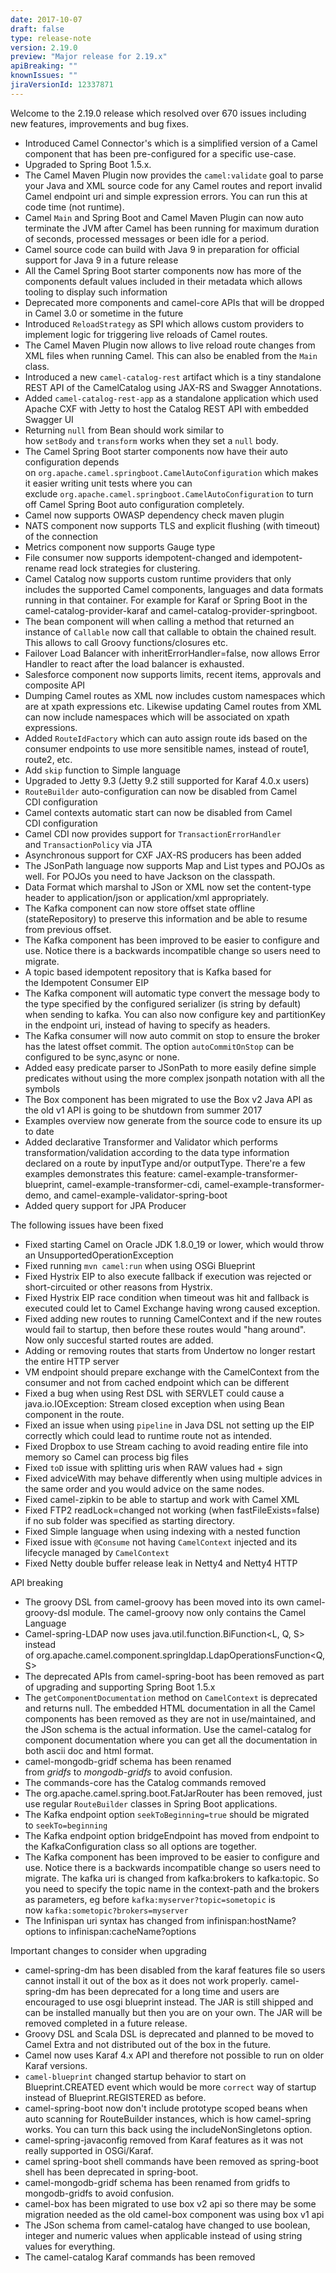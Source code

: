 ```yaml
---
date: 2017-10-07
draft: false 
type: release-note
version: 2.19.0
preview: "Major release for 2.19.x"
apiBreaking: ""
knownIssues: ""
jiraVersionId: 12337871
---
```


Welcome to the 2.19.0 release which resolved over 670 issues including
new features, improvements and bug fixes.

* Introduced
Camel Connector's which is a simplified version of a Camel component that has
been pre-configured for a specific use-case.
* Upgraded to Spring Boot 1.5.x.
* The Camel Maven Plugin now provides the
`camel:validate` goal to parse your Java and XML source code for any
Camel routes and report invalid Camel endpoint uri and simple expression
errors. You can run this at code time (not runtime). 
* Camel `Main` and Spring Boot
and Camel Maven Plugin can now auto
terminate the JVM after Camel has been running for maximum duration of
seconds, processed messages or been idle for a period.
* Camel source code can build with Java 9 in preparation for official
support for Java 9 in a future release
* All the Camel Spring Boot starter components now has more of the
components default values included in their metadata which allows
tooling to display such information
* Deprecated more components and camel-core APIs that will be dropped in
Camel 3.0 or sometime in the future
* Introduced `ReloadStrategy` as SPI which allows custom providers to
implement logic for triggering live reloads of Camel routes.
* The Camel Maven Plugin now allows to
live reload route changes from XML files when running Camel. This can
also be enabled from the `Main` class.
* Introduced a new `camel-catalog-rest` artifact which is a tiny
standalone REST API of the CamelCatalog using JAX-RS and Swagger
Annotations.
* Added `camel-catalog-rest-app` as a standalone application which used
Apache CXF with Jetty to host the Catalog REST API with embedded Swagger
UI
* Returning `null` from Bean should work similar to
how `setBody` and `transform` works when they set a `null` body.
* The Camel Spring Boot starter components now have their auto
configuration depends
on `org.apache.camel.springboot.CamelAutoConfiguration` which makes it
easier writing unit tests where you can
exclude `org.apache.camel.springboot.CamelAutoConfiguration` to turn off
Camel Spring Boot auto configuration completely.
* Camel now supports OWASP dependency check maven plugin
* NATS component now supports TLS and explicit flushing
(with timeout) of the connection
* Metrics component
now supports Gauge type
* File consumer now supports idempotent-changed and
idempotent-rename read lock strategies for clustering. 
* Camel Catalog now supports custom runtime providers that only includes
the supported Camel components, languages and data formats running in
that container. For example for Karaf or Spring Boot in the
camel-catalog-provider-karaf and camel-catalog-provider-springboot.
* The bean
component will when calling a method that returned an instance of
`Callable` now call that callable to obtain the chained result. This
allows to call Groovy functions/closures etc.
* Failover Load Balancer with
inheritErrorHandler=false, now allows
Error Handler to react after the load
balancer is exhausted.
* Salesforce component now supports limits, recent
items, approvals and composite API
* Dumping Camel routes as XML now includes custom namespaces which are
at xpath expressions etc. Likewise updating Camel routes from XML can
now include namespaces which will be associated on xpath expressions.
* Added `RouteIdFactory` which can auto assign route ids based on the
consumer endpoints to use more sensitible names, instead of route1,
route2, etc.
* Add `skip` function to Simple language
* Upgraded to Jetty 9.3 (Jetty 9.2 still supported for Karaf 4.0.x
users)
* `RouteBuilder` auto-configuration can now be disabled
from Camel CDI configuration
* Camel contexts automatic start can now be disabled
from Camel CDI configuration
* Camel CDI now provides support
for `TransactionErrorHandler` and `TransactionPolicy` via JTA
* Asynchronous support for CXF JAX-RS producers has
been added
* The JSonPath language now supports Map and List
types and POJOs as well. For POJOs you need to have Jackson on the
classpath. 
* Data Format which marshal to JSon or XML now
set the content-type header to application/json or application/xml
appropriately. 
* The Kafka component can now store offset state
offline (stateRepository) to preserve this information and be able to
resume from previous offset.
* The Kafka component has been improved to be easier to
configure and use. Notice there is a backwards incompatible change so
users need to migrate.
* A topic based idempotent repository that
is Kafka based for
the Idempotent Consumer EIP
* The Kafka component will automatic type convert the
message body to the type specified by the configured serializer (is
string by default) when sending to kafka. You can also now configure key
and partitionKey in the endpoint uri, instead of having to specify as
headers.
* The Kafka consumer will now auto commit on stop to
ensure the broker has the latest offset commit. The
option `autoCommitOnStop` can be configured to be sync,async or none.
* Added easy predicate parser to JSonPath to more
easily define simple predicates without using the more complex jsonpath
notation with all the symbols
* The Box component has been migrated to use the Box v2
Java API as the old v1 API is going to be shutdown from summer 2017
* Examples overview now generate from the source code to ensure its up
to date
* Added declarative Transformer 
and Validator
which performs transformation/validation according to the data type
information declared on a route by
inputType and/or outputType.
There're a few examples demonstrates this feature:
camel-example-transformer-blueprint, camel-example-transformer-cdi, camel-example-transformer-demo,
and camel-example-validator-spring-boot
* Added query support for JPA Producer

The following issues have been fixed

* Fixed starting Camel on Oracle JDK 1.8.0_19 or lower, which would
throw an UnsupportedOperationException
* Fixed running `mvn camel:run` when using OSGi Blueprint
* Fixed Hystrix EIP to also execute fallback if
execution was rejected or short-circuited or other reasons from
Hystrix. 
* Fixed Hystrix EIP race condition when timeout
was hit and fallback is executed could let to Camel Exchange having
wrong caused exception.
* Fixed adding new routes to running CamelContext and if the new routes
would fail to startup, then before these routes would "hang around". Now
only succesful started routes are added.
* Adding or removing routes that starts
from Undertow no longer restart the entire HTTP
server
* VM endpoint should prepare exchange with the
CamelContext from the consumer and not from cached endpoint which can be
different
* Fixed a bug when using Rest DSL
with SERVLET could cause a java.io.IOException:
Stream closed exception when using Bean component in the route. 
* Fixed an issue when using `pipeline` in Java DSL not setting up the
EIP correctly which could lead to runtime route not as intended.
* Fixed Dropbox to
use Stream caching to avoid reading entire
file into memory so Camel can process big files
* Fixed `toD` issue with splitting uris when RAW values had + sign
* Fixed adviceWith may behave differently when using multiple advices in
the same order and you would advice on the same nodes.
* Fixed camel-zipkin to be able to startup and
work with Camel XML 
* Fixed FTP2 readLock=changed not working (when
fastFileExists=false) if no sub folder was specified as starting
directory.
* Fixed Simple language when using indexing with a
nested function
* Fixed issue with `@Consume` not having `CamelContext` injected and its
lifecycle managed by `CamelContext`
* Fixed Netty double buffer release leak in Netty4
and Netty4 HTTP

API breaking

* The groovy DSL from camel-groovy has been moved into its own
camel-groovy-dsl module. The camel-groovy now only contains the Camel
Language
* Camel-spring-LDAP now uses java.util.function.BiFunction<L, Q, S>
instead
of org.apache.camel.component.springldap.LdapOperationsFunction<Q, S>
* The deprecated APIs from camel-spring-boot has been removed as part of
upgrading and supporting Spring Boot 1.5.x
* The `getComponentDocumentation` method on `CamelContext` is deprecated
and returns null. The embedded HTML documentation in all the Camel
components has been removed as they are not in use/maintained, and the
JSon schema is the actual information. Use the camel-catalog for
component documentation where you can get all the documentation in both
ascii doc and html format.
* camel-mongodb-gridf schema has been renamed
from *gridfs* to *mongodb-gridfs* to avoid confusion.
* The commands-core has the Catalog commands removed
* The org.apache.camel.spring.boot.FatJarRouter has been removed, just
use regular `RouteBuilder` classes in Spring Boot applications.
* The Kafka endpoint option
`seekToBeginning=true` should be migrated to `seekTo=beginning`
* The Kafka endpoint option bridgeEndpoint has moved from endpoint to
the KafkaConfiguration class so all options are together.
* The Kafka component has been improved to be easier to
configure and use. Notice there is a backwards incompatible change so
users need to migrate. The kafka uri is changed from kafka:brokers to
kafka:topic. So you need to specify the topic name in the context-path
and the brokers as parameters, eg before
`kafka:myserver?topic=sometopic` is
now `kafka:sometopic?brokers=myserver`
* The Infinispan uri syntax has changed from
infinispan:hostName?options to infinispan:cacheName?options

Important changes to consider when upgrading

* camel-spring-dm has been disabled from the karaf features file so
users cannot install it out of the box as it does not work properly.
camel-spring-dm has been deprecated for a long time and users are
encouraged to use osgi blueprint instead. The JAR is still shipped and
can be installed manually but then you are on your own. The JAR will be
removed completed in a future release.
* Groovy DSL and Scala DSL is deprecated and planned to be moved to
Camel Extra and not distributed out of
the box in the future.
* Camel now uses Karaf 4.x API and therefore not possible to run on
older Karaf versions.
* `camel-blueprint` changed startup behavior to start on
Blueprint.CREATED event which would be more `correct` way of startup
instead of Blueprint.REGISTERED as before.
* camel-spring-boot now don't include prototype scoped beans when auto
scanning for RouteBuilder instances, which is how camel-spring works.
You can turn this back using the includeNonSingletons option.
* camel-spring-javaconfig removed from Karaf features as it was not
really supported in OSGi/Karaf.
* camel spring-boot shell commands have been removed as spring-boot
shell has been deprecated in spring-boot.
* camel-mongodb-gridf schema has been renamed from gridfs to
mongodb-gridfs to avoid confusion.
* camel-box has been migrated to use box v2 api so there may be some
migration needed as the old camel-box component was using box v1 api
* The JSon schema from camel-catalog have changed to use boolean,
integer and numeric values when applicable instead of using string
values for everything. 
* The camel-catalog Karaf commands has been removed


